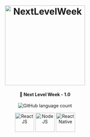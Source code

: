 <h1 align="center">
    <img alt="NextLevelWeek" title="#NextLevelWeek" src="https://user-images.githubusercontent.com/44928849/83915245-3f9e1f80-a749-11ea-90f9-c6bc22750d32.png" width="250px" />
</h1>

<h4 align="center">
  🚀 Next Level Week - 1.0
</h4>
<p align="center">
  <img alt="GitHub language count" src="https://img.shields.io/github/languages/count/Rocketseat/semana-omnistack-10">
</p>
<p align="center">
  <img alt="ReactJS" src="https://hackernoon.com/hn-images/1*-NOQtyJAGQ1RNC3iVt_thA.png" width="60px" height="60px">
  <img alt="NodeJS" src="https://i7.pngflow.com/pngimage/306/37/png-node-js-logo-node-js-javascript-web-application-express-js-computer-software-others-miscellaneous-text-logo-sign-clipart.png" width="60px" height="60px">
  <img alt="React Native" src="https://toppng.com/uploads/preview/react-native-svg-transformer-allows-you-import-svg-aperture-science-innovators-logo-11562851994zqcpwozsvy.png" width="60px" height="60px">
  </p>

